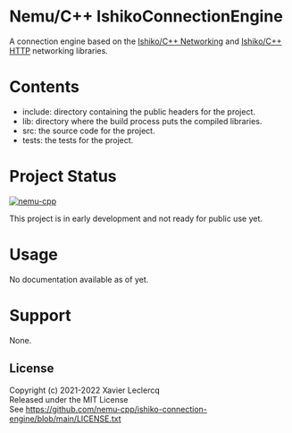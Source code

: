 # Nemu/C++ IshikoConnectionEngine

A connection engine based on the [Ishiko/C++ Networking](https://github.com/ishiko-cpp/networking) and
[Ishiko/C++ HTTP](https://github.com/ishiko-cpp/http) networking libraries.

# Contents

- include: directory containing the public headers for the project.
- lib: directory where the build process puts the compiled libraries.
- src: the source code for the project.
- tests: the tests for the project.

# Project Status

[![nemu-cpp](https://circleci.com/gh/nemu-cpp/ishiko-connection-engine.svg?style=shield)](https://circleci.com/gh/nemu-cpp/ishiko-connection-engine)

This project is in early development and not ready for public use yet. 

# Usage

No documentation available as of yet.

# Support

None.

## License

Copyright (c) 2021-2022 Xavier Leclercq\
Released under the MIT License\
See https://github.com/nemu-cpp/ishiko-connection-engine/blob/main/LICENSE.txt
